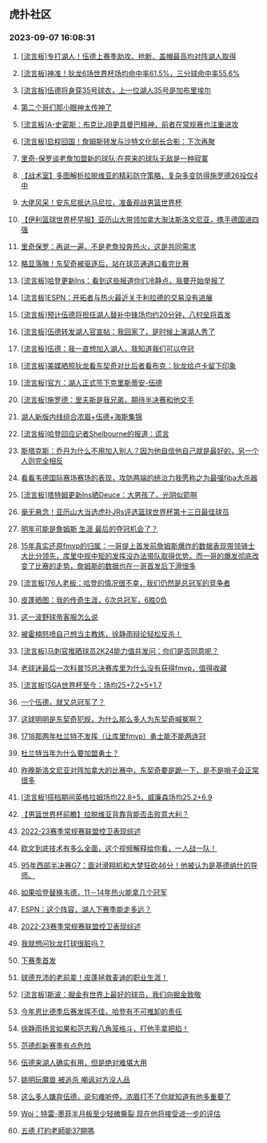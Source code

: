 ## 虎扑社区 
### 2023-09-07 16:08:31

1. [[流言板]专打湖人！伍德上赛季助攻、抢断、盖帽最高均对阵湖人取得](https://bbs.hupu.com/62021410.html)

2. [[流言板]神准！狄龙6场世界杯场均命中率61.5%，三分球命中率55.6%](https://bbs.hupu.com/62021043.html)

3. [[流言板]伍德将身穿35号球衣，上一位湖人35号是加布里埃尔](https://bbs.hupu.com/62019482.html)

4. [第二个哥们那小眼神太传神了](https://bbs.hupu.com/62021975.html)

5. [[流言板]A-史密斯：布克比JB更具曼巴精神，前者在常规赛也注重进攻](https://bbs.hupu.com/62020630.html)

6. [[流言板]启程回国！詹姆斯转发与沙特文化部长合影：下次再聚](https://bbs.hupu.com/62018667.html)

7. [里奇-保罗谈老詹加盟新的球队:在原来的球队无敌是一种寂寞](https://bbs.hupu.com/62021805.html)

8. [【战术室】多图解析拉脱维亚的精彩防守策略，复杂多变防得施罗德26投仅4中](https://bbs.hupu.com/62020109.html)

9. [大佬风采！安东尼抵达马尼拉，准备观战男篮世界杯](https://bbs.hupu.com/62022164.html)

10. [【伊利篮球世界杯早报】亚历山大带领加拿大淘汰斯洛文尼亚，携手德国进四强](https://bbs.hupu.com/62017287.html)

11. [里奇保罗：再说一遍，不是老詹投奔热火，这是共同需求](https://bbs.hupu.com/62018558.html)

12. [略显落魄！东契奇被驱逐后，站在球员通道口看完比赛](https://bbs.hupu.com/62018885.html)

13. [[流言板]哈登更新Ins：看到这些报道你们冷静点，我要开始举报了](https://bbs.hupu.com/62019880.html)

14. [[流言板]ESPN：开拓者与热火最近关于利拉德的交易没有进展](https://bbs.hupu.com/62020974.html)

15. [[流言板]预计伍德将担任湖人替补中锋场均约20分钟，八村垒将首发](https://bbs.hupu.com/62018297.html)

16. [[流言板]伍德转发湖人官宣帖：我回家了，是时候上演湖人秀了](https://bbs.hupu.com/62018342.html)

17. [[流言板]伍德：我一直想加入湖人，我知道我们可以夺冠](https://bbs.hupu.com/62018370.html)

18. [[流言板]美媒晒照狄龙看东契奇对比后者看布克：狄龙给卢卡留下印象](https://bbs.hupu.com/62021164.html)

19. [[流言板]官方：湖人正式签下克里斯蒂安-伍德](https://bbs.hupu.com/62018249.html)

20. [[流言板]施罗德：里夫斯是我兄弟，期待半决赛和他交手](https://bbs.hupu.com/62018383.html)

21. [湖人新版内线组合浓眉+伍德+海斯集锦](https://bbs.hupu.com/62020833.html)

22. [[流言板]哈登回应记者Shelbourne的报道：谎言](https://bbs.hupu.com/62018782.html)

23. [斯塔克斯：乔丹为什么不用加入别人？因为他自信他自己就是最好的，另一个人则完全相反](https://bbs.hupu.com/62021441.html)

24. [看看韦德国际赛场赛场的表现，攻防两端的统治力我愿称之为最强fiba大杀器](https://bbs.hupu.com/62020300.html)

25. [[流言板]塔特姆更新Ins晒Deuce：大男孩了，光阴似箭啊](https://bbs.hupu.com/62019693.html)

26. [毫无悬念！亚历山大当选虎扑JRs评选篮球世界杯第十三日最佳球员](https://bbs.hupu.com/62019069.html)

27. [明年可能是詹姆斯 生涯 最后的夺冠机会了？](https://bbs.hupu.com/62022386.html)

28. [15年真实还原fmvp的归属：一哥提上首发前詹姆斯爆炸的数据表现带领骑士大比分领先，库里中规中矩的发挥没办法带队取得优势。而一哥的爆发彻底改变了比赛的走势，詹姆斯的数据也在一哥首发后下滑很多](https://bbs.hupu.com/62021616.html)

29. [[流言板]76人老板：哈登的情况很不幸，我们仍然是总冠军的竞争者](https://bbs.hupu.com/62019031.html)

30. [皮蓬晒图：我的传奇生涯，6次总冠军，6胜0负](https://bbs.hupu.com/62022566.html)

31. [这一波野球帝客服怎么说](https://bbs.hupu.com/62022673.html)

32. [被霍楠怒喷自己想当主教练，徐静雨辩论轻松反杀！](https://bbs.hupu.com/62022402.html)

33. [[流言板]马刺官推晒球员2K24能力值并发问：你们是否同意呢？](https://bbs.hupu.com/62019543.html)

34. [老球迷最后一次科普15总决赛库里为什么没有获得fmvp，值得收藏](https://bbs.hupu.com/62020317.html)

35. [[流言板]SGA世界杯至今：场均25+7.2+5+1.7](https://bbs.hupu.com/62019330.html)

36. [一个伍德，就又总冠军了？](https://bbs.hupu.com/62022634.html)

37. [这球明明是东契奇犯规，为什么那么多人为东契奇喊冤啊？](https://bbs.hupu.com/62022231.html)

38. [1718那两年杜兰特不发挥（让库里fmvp）勇士能不能两连冠](https://bbs.hupu.com/62022558.html)

39. [杜兰特当年为什么要加盟勇士？](https://bbs.hupu.com/62021728.html)

40. [昨晚斯洛文尼亚对阵加拿大的比赛中，东契奇要是跪一下，是不是哨子会正常很多](https://bbs.hupu.com/62022680.html)

41. [[流言板]搭档期间英格拉姆场均22.8+5，威廉森场均25.2+6.9](https://bbs.hupu.com/62019272.html)

42. [【男篮世界杯前瞻】拉脱维亚背靠背能否击败意大利？](https://bbs.hupu.com/62022442.html)

43. [2022-23赛季常规赛联盟控卫表现综述](https://bbs.hupu.com/62021819.html)

44. [欧文到底技术有多么全面，这个视频解释给你看，一人战一队！](https://bbs.hupu.com/62022309.html)

45. [95年西部半决赛G7：面对滑翔机和大梦狂砍46分！他被认为是基德纳什的导师。](https://bbs.hupu.com/62022525.html)

46. [如果哈登替换韦德，11－14年热火能拿几个冠军](https://bbs.hupu.com/62022677.html)

47. [ESPN：这个阵容，湖人下赛季能走多远？](https://bbs.hupu.com/62021921.html)

48. [2022-23赛季常规赛联盟控卫表现综述](https://bbs.hupu.com/62021803.html)

49. [我就想问狄龙打球很脏吗？](https://bbs.hupu.com/62020337.html)

50. [下赛季首发](https://bbs.hupu.com/62021823.html)

51. [球德充沛的老前辈！皮蓬拯救麦迪的职业生涯！](https://bbs.hupu.com/62021738.html)

52. [[流言板]斯波：掘金有世界上最好的球员，我们向掘金致敬](https://bbs.hupu.com/62021022.html)

53. [今年恩比德季后赛发挥不佳，哈登有不可推卸的责任](https://bbs.hupu.com/62022627.html)

54. [徐静雨扬言如果和范志毅八角笼格斗，打他手拿把掐！](https://bbs.hupu.com/62022541.html)

55. [范德彪新赛季有点危险](https://bbs.hupu.com/62021711.html)

56. [伍德来湖人确实有用，但是绝对难堪大用](https://bbs.hupu.com/62021584.html)

57. [姚明玩魔兽 被追杀 嘲讽对方没人品](https://bbs.hupu.com/62022159.html)

58. [这么多人嫌弃伍德，说句难听停，浓眉打不了你就知道有他多重要了](https://bbs.hupu.com/62021747.html)

59. [Woj：特雷-墨菲半月板至少轻微撕裂 现在他将接受进一步的评估](https://bbs.hupu.com/62021877.html)

60. [五德 打約老師能37開嗎](https://bbs.hupu.com/62021739.html)

